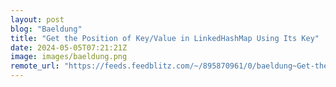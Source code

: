 ```yaml
---
layout: post
blog: "Baeldung"
title: "Get the Position of Key/Value in LinkedHashMap Using Its Key"
date: 2024-05-05T07:21:21Z
image: images/baeldung.png
remote_url: "https://feeds.feedblitz.com/~/895870961/0/baeldung~Get-the-Position-of-KeyValue-in-LinkedHashMap-Using-Its-Key"
---
```

